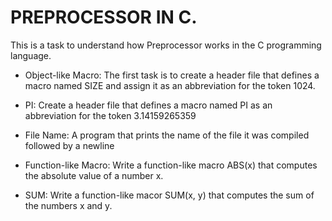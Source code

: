 # PREPROCESSOR IN C.

This is a task to understand how Preprocessor works in the C programming language.

* Object-like Macro: The first task is to create a header file that defines a macro named SIZE and assign it as an abbreviation for the token 1024.

* PI: Create a header file that defines a macro named PI as an abbreviation for the token 3.14159265359

* File Name: A program that prints the name of the file it was compiled followed by a newline

* Function-like Macro: Write a function-like macro ABS(x) that computes the absolute value of a number x.

* SUM: Write a function-like macor SUM(x, y) that computes the sum of the numbers x and y.
